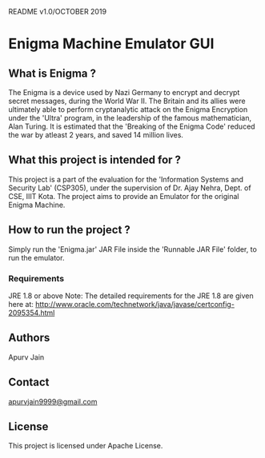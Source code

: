 README v1.0/OCTOBER 2019
# Enigma Machine Emulator GUI

## What is Enigma ?
The Enigma is a device used by Nazi Germany to encrypt and decrypt secret messages, during the World War II. 
The Britain and its allies were ultimately able to perform cryptanalytic attack on the Enigma Encryption under the 'Ultra' program, in the leadership of the famous mathematician, Alan Turing. It is estimated that the 'Breaking of the Enigma Code' 
reduced the war by atleast 2 years, and saved 14 million lives. 

## What this project is intended for ?
This project is a part of the evaluation for the 'Information Systems and Security Lab' (CSP305), under the supervision of Dr. Ajay Nehra, Dept. of CSE, IIIT Kota. 
The project aims to provide an Emulator for the original Enigma Machine. 

## How to run the project ?
Simply run the 'Enigma.jar' JAR File inside the 'Runnable JAR File' folder, to run the emulator.

### Requirements
JRE 1.8 or above
Note: The detailed requirements for the JRE 1.8 are given here at: http://www.oracle.com/technetwork/java/javase/certconfig-2095354.html

## Authors
Apurv Jain

## Contact
apurvjain9999@gmail.com

## License
This project is licensed under Apache License.